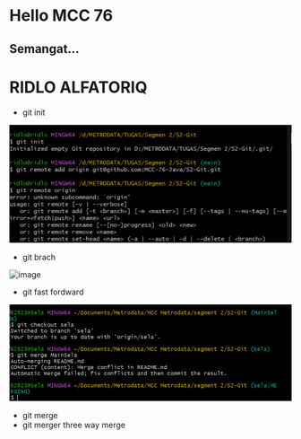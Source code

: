# Hello MCC 76

## Semangat...

# RIDLO ALFATORIQ 


- git init

![image](image/Gitinit.png)

- git brach

![image](image/Gitbrach.png)

- git fast fordward

![image](img/fordward.png)


- git merge
- git merger three way merge
